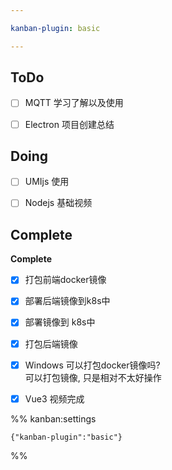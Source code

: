 ```yaml
---

kanban-plugin: basic

---
```


## ToDo

- [ ] MQTT 学习了解以及使用
- [ ] Electron 项目创建总结


## Doing

- [ ] UMIjs 使用
- [ ] Nodejs 基础视频


## Complete

**Complete**
- [x] 打包前端docker镜像
- [x] 部署后端镜像到k8s中
- [x] 部署镜像到 k8s中
- [x] 打包后端镜像
- [x] Windows 可以打包docker镜像吗?<br>可以打包镜像, 只是相对不太好操作
- [x] Vue3 视频完成




%% kanban:settings
```
{"kanban-plugin":"basic"}
```
%%